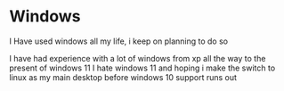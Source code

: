 # Windows

I Have used windows all my life, i keep on planning to do so

I have had experience with a lot of windows from xp all the way to the present of windows 11
I hate windows 11 and hoping i make the switch to linux as my main desktop before windows 10 support runs out